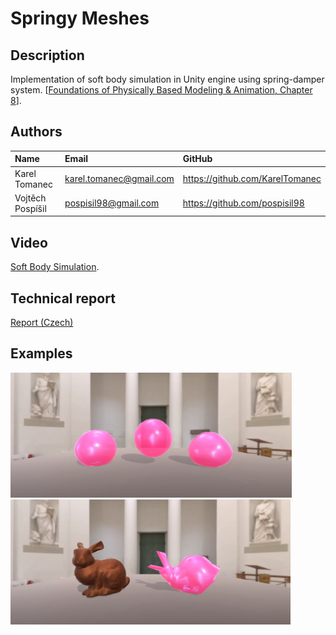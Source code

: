 # Springy Meshes

## Description
Implementation of soft body simulation in Unity engine using spring-damper system. [[Foundations of Physically Based Modeling & Animation, Chapter 8](https://www.cs.clemson.edu/savage/pba/)].


## Authors
| Name          | Email           | GitHub |
| :------------- |:-------------|:-------------| 
| Karel Tomanec      | <karel.tomanec@gmail.com> | https://github.com/KarelTomanec |
| Vojtěch Pospíšil      | <pospisil98@gmail.com> | https://github.com/pospisil98 |

## Video
[Soft Body Simulation](https://youtu.be/bviy2VOBAxE).

## Technical report
[Report (Czech)](Report/report.pdf)

## Examples

<img src="/Images/im1.PNG" with="500" height="200">
<img src="/Images/im2.PNG" with="500" height="200">
